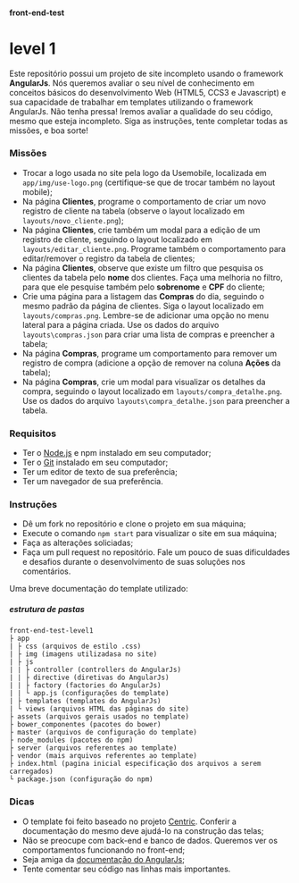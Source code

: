 #### front-end-test 
# level 1

Este repositório possui um projeto de site incompleto usando o framework **AngularJs**. Nós queremos avaliar o seu nível de conhecimento em conceitos básicos do desenvolvimento Web (HTML5, CCS3 e Javascript) e sua capacidade de trabalhar em templates utilizando o framework AngularJs. Não tenha pressa! Iremos avaliar a qualidade do seu código, mesmo que esteja incompleto. Siga as instruções, tente completar todas as missões, e boa sorte!

### Missões
* Trocar a logo usada no site pela logo da Usemobile, localizada em `app/img/use-logo.png` (certifique-se que de trocar também no layout mobile);
* Na página **Clientes**, programe o comportamento de criar um novo registro de cliente na tabela (observe o layout localizado em `layouts/novo_cliente.png`);
* Na página **Clientes**, crie também um modal para a edição de um registro de cliente, seguindo o layout localizado em `layouts/editar_cliente.png`. Programe também o comportamento para editar/remover o registro da tabela de clientes;
* Na página **Clientes**, observe que existe um filtro que pesquisa os clientes da tabela pelo **nome** dos clientes. Faça uma melhoria no filtro, para que ele pesquise também pelo **sobrenome** e **CPF** do cliente;
* Crie uma página para a listagem das **Compras** do dia, seguindo o mesmo padrão da página de clientes. Siga o layout localizado em `layouts/compras.png`. Lembre-se de adicionar uma opção no menu lateral para a página criada. Use os dados do arquivo `layouts\compras.json` para criar uma lista de compras e preencher a tabela;
* Na página **Compras**, programe um comportamento para remover um registro de compra (adicione a opção de remover na coluna **Ações** da tabela);
* Na página **Compras**, crie um modal para visualizar os detalhes da compra, seguindo o layout localizado em `layouts/compra_detalhe.png`. Use os dados do arquivo `layouts\compra_detalhe.json` para preencher a tabela.

### Requisitos
* Ter o [Node.js](https://nodejs.org/) e npm instalado em seu computador;
* Ter o [Git](https://git-scm.com/) instalado em seu computador;
* Ter um editor de texto de sua preferência;
* Ter um navegador de sua preferência.

### Instruções
* Dê um fork no repositório e clone o projeto em sua máquina;
* Execute o comando `npm start` para visualizar o site em sua máquina;
* Faça as alterações soliciadas;
* Faça um pull request no repositório. Fale um pouco de suas dificuldades e desafios durante o desenvolvimento de suas soluções nos comentários.

Uma breve documentação do template utilizado:
##### estrutura de pastas
```
front-end-test-level1
├ app
| ├ css (arquivos de estilo .css)
| ├ img (imagens utilizadasa no site)
| ├ js
| | ├ controller (controllers do AngularJs)
| | ├ directive (diretivas do AngularJs)
| | ├ factory (factories do AngularJs)
| | └ app.js (configurações do template)
| ├ templates (templates do AngularJs)
| └ views (arquivos HTML das páginas do site)
├ assets (arquivos gerais usados no template)
├ bower_componentes (pacotes do bower)
├ master (arquivos de configuração do template)
├ node_modules (pacotes do npm)
├ server (arquivos referentes ao template)
├ vendor (mais arquivos referentes ao template)
├ index.html (pagina inicial especificação dos arquivos a serem carregados)
└ package.json (configuração do npm)
```

### Dicas
* O template foi feito baseado no projeto [Centric](http://themicon.co/theme/centric/v1.9.5/angularjs/#/app/dashboard). Conferir a documentação do mesmo deve ajudá-lo na construção das telas;
* Não se preocupe com back-end e banco de dados. Queremos ver os comportamentos funcionando no front-end;
* Seja amiga da [documentação do AngularJs](https://docs.angularjs.org/api);
* Tente comentar seu código nas linhas mais importantes.

